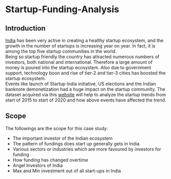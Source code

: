 # Startup-Funding-Analysis

## Introduction
[India](#Scope) has been very active in creating a healthy startup ecosystem, and the growth in the number of startups is increasing year on year. In fact, it is among the top five startup communities in the world.<br>
Being so startup friendly the country has attracted numerous numbers of investors, both national and international. Therefore a large amount of money is poured into the startup ecosystem. Also due to government support, technology boon and rise of tier-2 and tier-3 cities has boosted the startup ecosystem.<br>
Events like launch of Startup India initiative, US elections and the Indian banknote demonetization had a huge impact on the startup community. The dataset acquired via this [website](https://www.kaggle.com/sudalairajkumar/indian-startup-funding) will help to analyze the startup trends from start of 2015 to start of 2020 and how above events have affected the trend.


## Scope
The followings are the scope for this case study:

* The important investor of the Indian ecosystem
* The pattern of fundings does start up generally gets in India
* Various sectors or industries which are more favoured by investors for funding
* How funding has changed overtime
* Angel Investors of India
* Max and Min investment out of all start-ups in India
